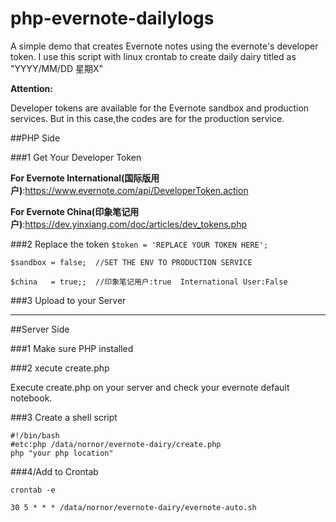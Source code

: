 # php-evernote-dailylogs
A simple demo that creates Evernote notes using the evernote's developer token. I use this script with linux crontab to create daily dairy titled as "YYYY/MM/DD 星期X"

**Attention:**

Developer tokens are available for the Evernote sandbox and production services. But in this case,the codes are for the production service.

##PHP Side

###1 Get Your Developer Token

**For Evernote International(国际版用户)**:https://www.evernote.com/api/DeveloperToken.action

**For Evernote China(印象笔记用户)**:https://dev.yinxiang.com/doc/articles/dev_tokens.php

###2 Replace the token
`$token = 'REPLACE YOUR TOKEN HERE';`

`$sandbox = false;  //SET THE ENV TO PRODUCTION SERVICE`

`$china   = true;;  //印象笔记用户:true  International User:False`


###3 Upload to your Server

-------

##Server Side

###1 Make sure PHP installed

###2 xecute create.php 

Execute create.php on your server and check your evernote default notebook.

###3 Create a shell script

```
#!/bin/bash
#etc:php /data/nornor/evernote-dairy/create.php
php "your php location"

```

###4/Add to Crontab

`crontab -e `

`30 5 * * * /data/nornor/evernote-dairy/evernote-auto.sh`
